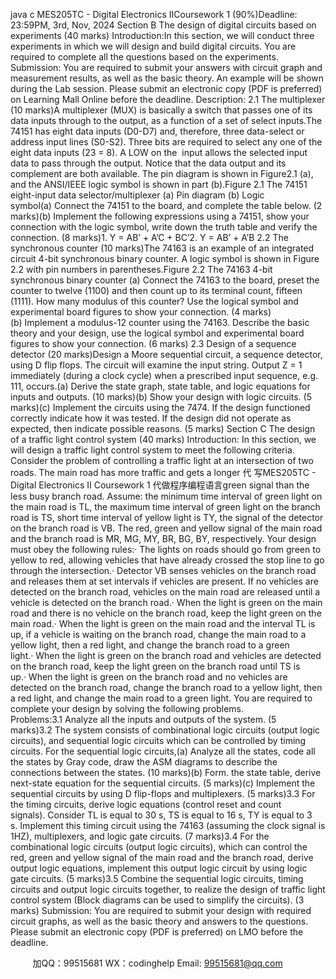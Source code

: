 java c MES205TC - Digital Electronics IICoursework 1 (90%)Deadline: 23:59PM, 3rd, Nov, 2024
Section B The design of digital circuits based on experiments (40 marks)
Introduction:In this section, we will conduct three experiments in which we will design and build digital circuits. You are required to complete all the questions based on the experiments.
Submission: You are required to submit your answers with circuit graph and measurement results, as well as the basic theory. An example will be shown during the Lab session. Please submit an electronic copy (PDF is preferred) on Learning Mall Online before the deadline.
Description:
2.1 The multiplexer (10 marks)A multiplexer (MUX) is basically a switch that passes one of its data inputs through to the output, as a function of a set of select inputs.The 74151 has eight data inputs (D0-D7) and, therefore, three data-select or address input lines (S0-S2). Three bits are required to select any one of the eight data inputs (23 = 8). A LOW on the  input allows the selected input data to pass through the output. Notice that the data output and its complement are both available. The pin diagram is shown in Figure2.1 (a), and the ANSI/IEEE logic symbol is shown in part (b).Figure 2.1 The 74151 eight-input data selector/multiplexer (a) Pin diagram (b) Logic symbol(a) Connect the 74151 to the board, and complete the table below. (2 marks)(b) Implement the following expressions using a 74151, show your connection with the logic symbol, write down the truth table and verify the connection. (8 marks)1. Y = AB’ + A’C + BC’2. Y = AB’ + A’B
2.2 The synchronous counter (10 marks)The 74163 is an example of an integrated circuit 4-bit synchronous binary counter. A logic symbol is shown in Figure 2.2 with pin numbers in parentheses.Figure 2.2 The 74163 4-bit synchronous binary counter (a) Connect the 74163 to the board, preset the counter to twelve (1100) and then count up to its terminal count, fifteen (1111). How many modulus of this counter? Use the logical symbol and experimental board figures to show your connection. (4 marks)(b) Implement a modulus-12 counter using the 74163. Describe the basic theory and your design, use the logical symbol and experimental board figures to show your connection. (6 marks)
2.3 Design of a sequence detector (20 marks)Design a Moore sequential circuit, a sequence detector, using D flip flops. The circuit will examine the input string. Output Z = 1 immediately (during a clock cycle) when a prescribed input sequence, e.g. 111, occurs.(a) Derive the state graph, state table, and logic equations for inputs and outputs. (10 marks)(b) Show your design with logic circuits. (5 marks)(c) Implement the circuits using the 7474. If the design functioned correctly indicate how it was tested. If the design did not operate as expected, then indicate possible reasons. (5 marks)
Section C The design of a traffic light control system (40 marks)
Introduction:
In this section, we will design a traffic light control system to meet the following criteria.
Consider the problem of controlling a traffic light at an intersection of two roads. The main road has more traffic and gets a longer 代 写MES205TC - Digital Electronics II Coursework 1
代做程序编程语言green signal than the less busy branch road.
Assume: the minimum time interval of green light on the main road is TL, the maximum time interval of green light on the branch road is TS, short time interval of yellow light is TY, the signal of the detector on the branch road is VB. The red, green and yellow signal of the main road and the branch road is MR, MG, MY, BR, BG, BY, respectively.
Your design must obey the following rules:· The lights on roads should go from green to yellow to red, allowing vehicles that have already crossed the stop line to go through the intersection.· Detector VB senses vehicles on the branch road and releases them at set intervals if vehicles are present. If no vehicles are detected on the branch road, vehicles on the main road are released until a vehicle is detected on the branch road.· When the light is green on the main road and there is no vehicle on the branch road, keep the light green on the main road.· When the light is green on the main road and the interval TL is up, if a vehicle is waiting on the branch road, change the main road to a yellow light, then a red light, and change the branch road to a green light.· When the light is green on the branch road and vehicles are detected on the branch road, keep the light green on the branch road until TS is up.· When the light is green on the branch road and no vehicles are detected on the branch road, change the branch road to a yellow light, then a red light, and change the main road to a green light.
You are required to complete your design by solving the following problems.
Problems:3.1 Analyze all the inputs and outputs of the system. (5 marks)3.2 The system consists of combinational logic circuits (output logic circuits), and sequential logic circuits which can be controlled by timing circuits. For the sequential logic circuits,(a) Analyze all the states, code all the states by Gray code, draw the ASM diagrams to describe the connections between the states. (10 marks)(b) Form. the state table, derive next-state equation for the sequential circuits. (5 marks)(c) Implement the sequential circuits by using D flip-flops and multiplexers. (5 marks)3.3 For the timing circuits, derive logic equations (control reset and count signals). Consider TL is equal to 30 s, TS is equal to 16 s, TY is equal to 3 s. Implement this timing circuit using the 74163 (assuming the clock signal is 1HZ), multiplexers, and logic gate circuits. (7 marks)3.4 For the combinational logic circuits (output logic circuits), which can control the red, green and yellow signal of the main road and the branch road, derive output logic equations, implement this output logic circuit by using logic gate circuits. (5 marks)3.5 Combine the sequential logic circuits, timing circuits and output logic circuits together, to realize the design of traffic light control system (Block diagrams can be used to simplify the circuits). (3 marks)
Submission: 
You are required to submit your design with required circuit graphs, as well as the basic theory and answers to the questions. Please submit an electronic copy (PDF is preferred) on LMO before the deadline.

         
加QQ：99515681  WX：codinghelp  Email: 99515681@qq.com
